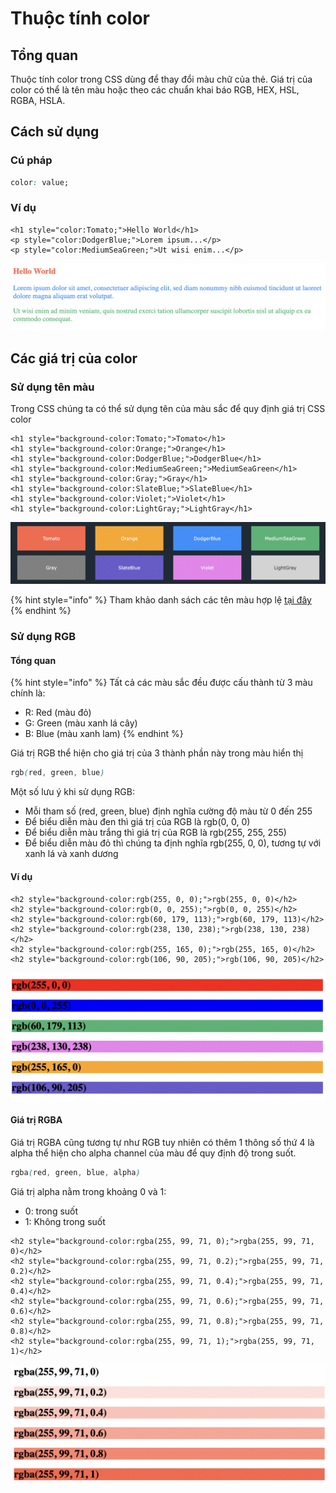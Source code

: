 # Thuộc tính color

## Tổng quan

Thuộc tính color trong CSS dùng để thay đổi màu chữ của thẻ. Giá trị của color có thể là tên màu hoặc theo các chuẩn khai báo RGB, HEX, HSL, RGBA, HSLA.

## Cách sử dụng&#x20;

### Cú pháp

```css
color: value;
```

### Ví dụ

```markup
<h1 style="color:Tomato;">Hello World</h1>
<p style="color:DodgerBlue;">Lorem ipsum...</p>
<p style="color:MediumSeaGreen;">Ut wisi enim...</p>
```

![](<../.gitbook/assets/image (34).png>)

## Các giá trị của color

### Sử dụng tên màu

Trong CSS chúng ta có thể sử dụng tên của màu sắc để quy định giá trị CSS color

```markup
<h1 style="background-color:Tomato;">Tomato</h1>
<h1 style="background-color:Orange;">Orange</h1>
<h1 style="background-color:DodgerBlue;">DodgerBlue</h1>
<h1 style="background-color:MediumSeaGreen;">MediumSeaGreen</h1>
<h1 style="background-color:Gray;">Gray</h1>
<h1 style="background-color:SlateBlue;">SlateBlue</h1>
<h1 style="background-color:Violet;">Violet</h1>
<h1 style="background-color:LightGray;">LightGray</h1>
```

![](<../.gitbook/assets/image (68).png>)

{% hint style="info" %}
Tham khảo danh sách các tên màu hợp lệ [tại đây](https://www.w3schools.com/colors/colors\_names.asp)
{% endhint %}

### Sử dụng RGB

#### Tổng quan&#x20;

{% hint style="info" %}
Tất cả các màu sắc đều được cấu thành từ 3 màu chính là:

* R: Red (màu đỏ)
* G: Green (màu xanh lá cây)
* B: Blue (màu xanh lam)
{% endhint %}

Giá trị RGB thể hiện cho giá trị của 3 thành phần này trong màu hiển thị

```css
rgb(red, green, blue)
```

Một số lưu ý khi sử dụng RGB:

* Mỗi tham số (red, green, blue) định nghĩa cường độ màu từ 0 đến 255
* Để biểu diễn màu đen thì giá trị của RGB là rgb(0, 0, 0)
* Để biểu diễn màu trắng thì giá trị của RGB là rgb(255, 255, 255)
* Để biểu diễn màu đỏ thì chúng ta định nghĩa rgb(255, 0, 0), tương tự với xanh lá và xanh dương

#### Ví dụ

```markup
<h2 style="background-color:rgb(255, 0, 0);">rgb(255, 0, 0)</h2>
<h2 style="background-color:rgb(0, 0, 255);">rgb(0, 0, 255)</h2>
<h2 style="background-color:rgb(60, 179, 113);">rgb(60, 179, 113)</h2>
<h2 style="background-color:rgb(238, 130, 238);">rgb(238, 130, 238)</h2>
<h2 style="background-color:rgb(255, 165, 0);">rgb(255, 165, 0)</h2>
<h2 style="background-color:rgb(106, 90, 205);">rgb(106, 90, 205)</h2>
```

![](<../.gitbook/assets/image (20).png>)

#### Giá trị RGBA

Giá trị RGBA cũng tương tự như RGB tuy nhiên có thêm 1 thông số thứ 4 là alpha thể hiện cho alpha channel của màu để quy định độ trong suốt.

```css
rgba(red, green, blue, alpha)
```

Giá trị alpha nằm trong khoảng 0 và 1:

* 0: trong suốt
* 1: Không trong suốt

```markup
<h2 style="background-color:rgba(255, 99, 71, 0);">rgba(255, 99, 71, 0)</h2>
<h2 style="background-color:rgba(255, 99, 71, 0.2);">rgba(255, 99, 71, 0.2)</h2>
<h2 style="background-color:rgba(255, 99, 71, 0.4);">rgba(255, 99, 71, 0.4)</h2>
<h2 style="background-color:rgba(255, 99, 71, 0.6);">rgba(255, 99, 71, 0.6)</h2>
<h2 style="background-color:rgba(255, 99, 71, 0.8);">rgba(255, 99, 71, 0.8)</h2>
<h2 style="background-color:rgba(255, 99, 71, 1);">rgba(255, 99, 71, 1)</h2>
```

![](<../.gitbook/assets/image (51).png>)
